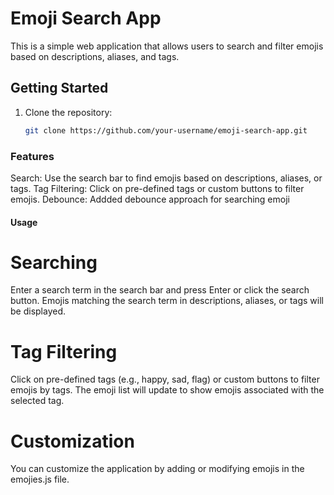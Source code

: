 # Emoji Search App

This is a simple web application that allows users to search and filter emojis based on descriptions, aliases, and tags.

## Getting Started

1. Clone the repository:

   ```bash
   git clone https://github.com/your-username/emoji-search-app.git

### Features
Search: Use the search bar to find emojis based on descriptions, aliases, or tags.
Tag Filtering: Click on pre-defined tags or custom buttons to filter emojis.
Debounce: Addded debounce approach for searching emoji

#### Usage

# Searching
Enter a search term in the search bar and press Enter or click the search button.
Emojis matching the search term in descriptions, aliases, or tags will be displayed.

# Tag Filtering
Click on pre-defined tags (e.g., happy, sad, flag) or custom buttons to filter emojis by tags.
The emoji list will update to show emojis associated with the selected tag.

# Customization
You can customize the application by adding or modifying emojis in the emojies.js file.
